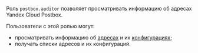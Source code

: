 Роль `postbox.auditor` позволяет просматривать информацию об адресах Yandex Cloud Postbox.

Пользователи с этой ролью могут:
* просматривать информацию об [адресах](../../postbox/concepts/glossary.md#adress) и их [конфигурациях](../../postbox/concepts/glossary.md#configuration);
* получать списки адресов и их конфигураций.
